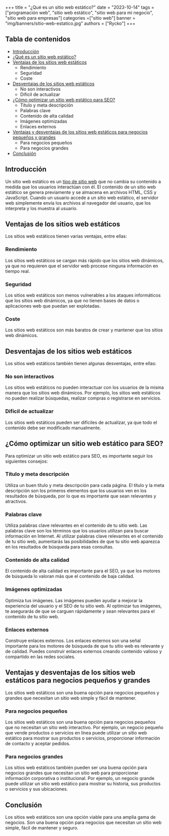 +++
title = "¿Qué es un sitio web estático?"
date = "2023-10-14"
tags = ["programación web", "sitio web estático", "sitio web para mi negocio", "sitio web para empresas"]
categories =["sitio web"]
banner = "img/banners/sitio-web-estatico.jpg"
authors = ["Rycko"]
+++

## Tabla de contenidos

- [Introducción](#introducción)
- [¿Qué es un sitio web estático?](#qué-es-un-sitio-web-estático)
- [Ventajas de los sitios web estáticos](#ventajas-de-los-sitios-web-estáticos)
  - Rendimiento
  - Seguridad
  - Coste
- [Desventajas de los sitios web estáticos](#desventajas-de-los-sitios-web-estáticos)
  - No son interactivos
  - Difícil de actualizar
- [¿Cómo optimizar un sitio web estático para SEO?](#cómo-optimizar-un-sitio-web-estático-para-seo)
  - Título y meta descripción
  - Palabras clave
  - Contenido de alta calidad
  - Imágenes optimizadas
  - Enlaces externos
- [Ventajas y desventajas de los sitios web estáticos para negocios pequeños y grandes](#ventajas-y-desventajas-de-los-sitios-web-estáticos-para-negocios-pequeños-y-grandes)
  - Para negocios pequeños
  - Para negocios grandes
- [Conclusión](#conclusión)

## Introducción

Un sitio web estático es un [tipo de sitio web](/sitios-web/tipos-de-paginas-web/) que no cambia su contenido a medida que los usuarios interactúan con él. El contenido de un sitio web estático se genera previamente y se almacena en archivos HTML, CSS y JavaScript. Cuando un usuario accede a un sitio web estático, el servidor web simplemente envía los archivos al navegador del usuario, que los interpreta y los muestra al usuario.

## Ventajas de los sitios web estáticos

Los sitios web estáticos tienen varias ventajas, entre ellas:

### Rendimiento

Los sitios web estáticos se cargan más rápido que los sitios web dinámicos, ya que no requieren que el servidor web procese ninguna información en tiempo real.

### Seguridad

Los sitios web estáticos son menos vulnerables a los ataques informáticos que los sitios web dinámicos, ya que no tienen bases de datos o aplicaciones web que puedan ser explotadas.

### Coste

Los sitios web estáticos son más baratos de crear y mantener que los sitios web dinámicos.

## Desventajas de los sitios web estáticos

Los sitios web estáticos también tienen algunas desventajas, entre ellas:

### No son interactivos

Los sitios web estáticos no pueden interactuar con los usuarios de la misma manera que los sitios web dinámicos. Por ejemplo, los sitios web estáticos no pueden realizar búsquedas, realizar compras o registrarse en servicios.

### Difícil de actualizar

Los sitios web estáticos pueden ser difíciles de actualizar, ya que todo el contenido debe ser modificado manualmente.

## ¿Cómo optimizar un sitio web estático para SEO?

Para optimizar un sitio web estático para SEO, es importante seguir los siguientes consejos:

### Título y meta descripción

Utiliza un buen título y meta descripción para cada página. El título y la meta descripción son los primeros elementos que los usuarios ven en los resultados de búsqueda, por lo que es importante que sean relevantes y atractivos.

### Palabras clave

Utiliza palabras clave relevantes en el contenido de tu sitio web. Las palabras clave son los términos que los usuarios utilizan para buscar información en Internet. Al utilizar palabras clave relevantes en el contenido de tu sitio web, aumentarás las posibilidades de que tu sitio web aparezca en los resultados de búsqueda para esas consultas.

### Contenido de alta calidad

El contenido de alta calidad es importante para el SEO, ya que los motores de búsqueda lo valoran más que el contenido de baja calidad.

### Imágenes optimizadas

Optimiza tus imágenes. Las imágenes pueden ayudar a mejorar la experiencia del usuario y el SEO de tu sitio web. Al optimizar tus imágenes, te asegurarás de que se carguen rápidamente y sean relevantes para el contenido de tu sitio web.

### Enlaces externos

Construye enlaces externos. Los enlaces externos son una señal importante para los motores de búsqueda de que tu sitio web es relevante y de calidad. Puedes construir enlaces externos creando contenido valioso y compartido en las redes sociales.

## Ventajas y desventajas de los sitios web estáticos para negocios pequeños y grandes

Los sitios web estáticos son una buena opción para negocios pequeños y grandes que necesitan un sitio web simple y fácil de mantener.

### Para negocios pequeños

Los sitios web estáticos son una buena opción para negocios pequeños que no necesitan un sitio web interactivo. Por ejemplo, un negocio pequeño que vende productos o servicios en línea puede utilizar un sitio web estático para mostrar sus productos o servicios, proporcionar información de contacto y aceptar pedidos.

### Para negocios grandes

Los sitios web estáticos también pueden ser una buena opción para negocios grandes que necesitan un sitio web para proporcionar información corporativa o institucional. Por ejemplo, un negocio grande puede utilizar un sitio web estático para mostrar su historia, sus productos o servicios y sus ubicaciones.

## Conclusión

Los sitios web estáticos son una opción viable para una amplia gama de negocios. Son una buena opción para negocios que necesitan un sitio web simple, fácil de mantener y seguro.

